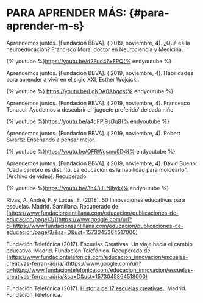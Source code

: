 # PARA APRENDER MÁS: {#para-aprender-m-s}

Aprendemos juntos. [Fundación BBVA]. ( 2019, noviembre, 4). ¿Qué es la neuroeducación? Francisco Mora, doctor en Neurociencia y Medicina.

{% youtube %}https://youtu.be/d2Fud46xFPQ{% endyoutube %}


Aprendemos juntos. [Fundación BBVA]. ( 2019, noviembre, 4). Habilidades para aprender a vivir en el siglo XXI, Esther Wojcicki. 

{% youtube %} https://youtu.be/LgKDA0Abgcs{% endyoutube %}


Aprendemos juntos. [Fundación BBVA]. ( 2019, noviembre, 4). Francesco Tonucci: Ayudemos a descubrir el ‘juguete preferido’ de cada niño.

{% youtube %}https://youtu.be/a4qFPj9sGq8{% endyoutube %}


Aprendemos juntos. [Fundación BBVA]. ( 2019, noviembre, 4). Robert Swartz: Enseñando a pensar mejor. 

{% youtube %}https://youtu.be/QFRWosmu0D4{% endyoutube %}


Aprendemos juntos. [Fundación BBVA]. ( 2019, noviembre, 4). David Bueno: &quot;Cada cerebro es distinto. La educación es la habilidad para moldearlo&quot;. [Archivo de video]. Recuperado

{% youtube %}https://youtu.be/3h43JLNIhyk{% endyoutube %}


Rivas, A.,André, F. y Lucas, E. (2018). 50 Innovaciones educativas para escuelas. Madrid. Santillana. Recuperado de [https://www.fundacionsantillana.com/educacion/publicaciones-de-educacion/page/3/](https://www.google.com/url?q=https://www.fundacionsantillana.com/educacion/publicaciones-de-educacion/page/3/&sa=D&ust=1573045364517000)

Fundación Telefónica (2017). Escuelas Creativas. Un viaje hacia el cambio educativo. Madrid. Fundación Telefónica. Recuperado de [https://www.fundaciontelefonica.com/educacion_innovacion/escuelas-creativas-ferran-adria/](https://www.google.com/url?q=https://www.fundaciontelefonica.com/educacion_innovacion/escuelas-creativas-ferran-adria/&sa=D&ust=1573045364518000)

Fundación Telefónica (2017). [Historia de 17 escuelas creativas.](https://publiadmin.fundaciontelefonica.com/index.php/publicaciones/add_descargas?tipo_fichero=pdf&idioma_fichero=_&title=Escuelas+Creativas&code=612&lang=es&file=07_historias.pdf)\.  Madrid. Fundación Telefónica.
